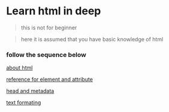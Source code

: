 # Learn html in deep

>this is not for beginner 

>here it is assumed that you have basic knowledge of html
### **follow the sequence below**

[about html](./learn_html/about_html.md)

[reference for element and attribute](./learn_html/html_reference.md)

[head and metadata](./learn_html/head_metadata.md)

[text formating](./learn_html/text_formating.md)